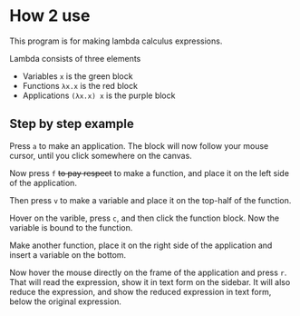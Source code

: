 
# How 2 use

This program is for making lambda calculus expressions.

Lambda consists of three elements
* Variables `x` is the green block
* Functions `λx.x` is the red block
* Applications `(λx.x) x` is the purple block

## Step by step example

Press `a` to make an application. The block will now follow your mouse cursor, until you click somewhere on the canvas.

Now press `f` ~~to pay respect~~ to make a function, and place it on the left side of the application.

Then press `v` to make a variable and place it on the top-half of the function.

Hover on the varible, press `c`, and then click the function block. Now the variable is bound to the function.

Make another function, place it on the right side of the application and insert a variable on the bottom.

Now hover the mouse directly on the frame of the application and press `r`. That will read the expression, show it in text form on the sidebar. It will also reduce the expression, and show the reduced expression in text form, below the original expression.
